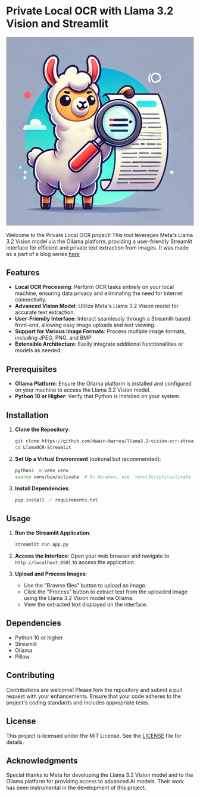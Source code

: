 # Private Local OCR with Llama 3.2 Vision and Streamlit

![logo](Local_OCR.png)

Welcome to the Private Local OCR project! This tool leverages Meta's Llama 3.2 Vision model via the Ollama platform, providing a user-friendly Streamlit interface for efficient and private text extraction from images. It was made as a part of a blog series [here](https://www.gpt-labs.ai/post/private-local-llamaocr-with-a-user-friendly-streamlit-front-end)

## Features

- **Local OCR Processing**: Perform OCR tasks entirely on your local machine, ensuring data privacy and eliminating the need for internet connectivity.
- **Advanced Vision Model**: Utilize Meta's Llama 3.2 Vision model for accurate text extraction.
- **User-Friendly Interface**: Interact seamlessly through a Streamlit-based front-end, allowing easy image uploads and text viewing.
- **Support for Various Image Formats**: Process multiple image formats, including JPEG, PNG, and BMP.
- **Extensible Architecture**: Easily integrate additional functionalities or models as needed.

## Prerequisites

- **Ollama Platform**: Ensure the Ollama platform is installed and configured on your machine to access the Llama 3.2 Vision model.
- **Python 10 or Higher**: Verify that Python is installed on your system.

## Installation

1. **Clone the Repository**:
    ```bash
    git clone https://github.com/dwain-barnes/llama3.2-vision-ocr-streamlit.git
    cd LlamaOCR-Streamlit
    ```

2. **Set Up a Virtual Environment** (optional but recommended):
    ```bash
    python3 -m venv venv
    source venv/bin/activate  # On Windows, use `venv\Scripts\activate`
    ```

3. **Install Dependencies**:
    ```bash
    pip install -r requirements.txt
    ```

## Usage

1. **Run the Streamlit Application**:
    ```bash
    streamlit run app.py
    ```

2. **Access the Interface**:
    Open your web browser and navigate to `http://localhost:8501` to access the application.

3. **Upload and Process Images**:
    - Use the "Browse files" button to upload an image.
    - Click the "Process" button to extract text from the uploaded image using the Llama 3.2 Vision model via Ollama.
    - View the extracted text displayed on the interface.

## Dependencies

- Python 10 or higher
- Streamlit
- Ollama
- Pillow


## Contributing

Contributions are welcome! Please fork the repository and submit a pull request with your enhancements. Ensure that your code adheres to the project's coding standards and includes appropriate tests.

## License

This project is licensed under the MIT License. See the [LICENSE](LICENSE) file for details.

## Acknowledgments

Special thanks to Meta for developing the Llama 3.2 Vision model and to the Ollama platform for providing access to advanced AI models. Their work has been instrumental in the development of this project.
